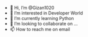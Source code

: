 - 👋 Hi, I’m @Gizan1020
- 👀 I’m interested in Developer World
- 🌱 I’m currently learning Python
- 💞️ I’m looking to collaborate on ...
- 📫 How to reach me on email

<!---
Gizan1020/Gizan1020 is a ✨ special ✨ repository because its `README.md` (this file) appears on your GitHub profile.
You can click the Preview link to take a look at your changes.
--->
